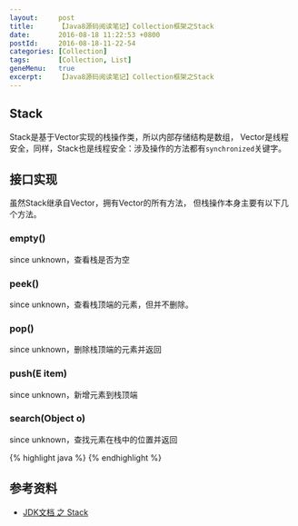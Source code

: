 ```yaml
---
layout:     post
title:      【Java8源码阅读笔记】Collection框架之Stack
date:       2016-08-18 11:22:53 +0800
postId:     2016-08-18-11-22-54
categories: [Collection]
tags:       [Collection, List]
geneMenu:   true
excerpt:    【Java8源码阅读笔记】Collection框架之Stack
---
```


## Stack
Stack是基于Vector实现的栈操作类，所以内部存储结构是数组，
Vector是线程安全，同样，Stack也是线程安全：涉及操作的方法都有`synchronized`关键字。

## 接口实现
虽然Stack继承自Vector，拥有Vector的所有方法，
但栈操作本身主要有以下几个方法。

### empty()
since unknown，查看栈是否为空

### peek()
since unknown，查看栈顶端的元素，但并不删除。

### pop()
since unknown，删除栈顶端的元素并返回

### push(E item)
since unknown，新增元素到栈顶端

### search(Object o)
since unknown，查找元素在栈中的位置并返回

{% highlight java %}
{% endhighlight %}

## 参考资料

* [JDK文档 之 Stack](https://docs.oracle.com/javase/8/docs/api/java/util/Stack.html)
